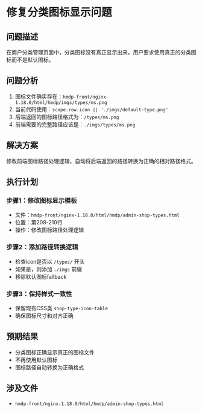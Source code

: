 # 修复分类图标显示问题

## 问题描述
在商户分类管理页面中，分类图标没有真正显示出来。用户要求使用真正的分类图标而不是默认图标。

## 问题分析
1. 图标文件确实存在：`hmdp-front/nginx-1.18.0/html/hmdp/imgs/types/ms.png`
2. 当前代码使用：`scope.row.icon || './imgs/default-type.png'`
3. 后端返回的图标路径格式为：`/types/ms.png`
4. 前端需要的完整路径应该是：`./imgs/types/ms.png`

## 解决方案
修改前端图标路径处理逻辑，自动将后端返回的路径转换为正确的相对路径格式。

## 执行计划

### 步骤1：修改图标显示模板
- 文件：`hmdp-front/nginx-1.18.0/html/hmdp/admin-shop-types.html`
- 位置：第208-210行
- 操作：修改图标路径处理逻辑

### 步骤2：添加路径转换逻辑
- 检查icon是否以 `/types/` 开头
- 如果是，则添加 `./imgs` 前缀
- 移除默认图标fallback

### 步骤3：保持样式一致性
- 保留现有CSS类 `shop-type-icon-table`
- 确保图标尺寸和对齐正确

## 预期结果
- 分类图标正确显示真正的图标文件
- 不再使用默认图标
- 图标路径自动转换为正确格式

## 涉及文件
- `hmdp-front/nginx-1.18.0/html/hmdp/admin-shop-types.html`